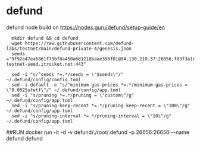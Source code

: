 # defund
defund node
build on https://nodes.guru/defund/setup-guide/en

      mkdir defund && cd defund 
      wget https://raw.githubusercontent.com/defund-labs/testnet/main/defund-private-4/genesis.json
      seeds ="9f92e47ea6861f75bf8a450a681218baae396f01@94.130.219.37:26656,f03f3a18bae28f2099648b1c8b1eadf3323cf741@162.55.211.136:26656,f8fa20444c3c56a2d3b4fdc57b3fd059f7ae3127@148.251.43.226:56656,70a1f41dea262730e7ab027bcf8bd2616160a9a9@142.132.202.86:17000,e47e5e7ae537147a23995117ea8b2d4c2a408dcb@172.104.159.69:45656,74e6425e7ec76e6eaef92643b6181c42d5b8a3b8@defund-testnet-seed.itrocket.net:443"

      sed -i "s/^seeds *=.*/seeds = \"$seeds\"/" ~/.defund/config/config.toml
      sed -i.default -e "s/^minimum-gas-prices *=.*/minimum-gas-prices = \"0.0025ufetf\"/" ~/.defund/config/app.toml    
      sed -i "s/pruning *=.*/pruning = \"custom\"/g" ~/.defund/config/app.toml
      sed -i "s/pruning-keep-recent *=.*/pruning-keep-recent = \"100\"/g" ~/.defund/config/app.toml
      sed -i "s/pruning-interval *=.*/pruning-interval = \"10\"/g" ~/.defund/config/app.toml
 
 ##RUN
      docker run -it -d -v defund/:/root/.defund -p 26656:26656 --name defund defund
